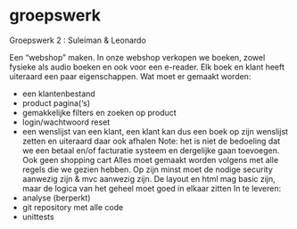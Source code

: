 # groepswerk
Groepswerk 2 : Suleiman &amp; Leonardo

Een “webshop” maken. In onze webshop verkopen we boeken, zowel fysieke als audio boeken en ook voor een e-reader. 
Elk boek en klant heeft uiteraard een paar eigenschappen.
Wat moet er gemaakt worden:
 - een klantenbestand
 - product pagina(‘s)
 - gemakkelijke filters en zoeken op product
 - login/wachtwoord reset
 - een wenslijst van een klant, een klant kan dus een boek op zijn wenslijst zetten en uiteraard daar ook afhalen
Note: het is niet de bedoeling dat we een betaal en/of facturatie systeem en dergelijke gaan
toevoegen. Ook geen shopping cart
Alles moet gemaakt worden volgens met alle regels die we gezien hebben. Op zijn minst moet de
nodige security aanwezig zijn & mvc aanwezig zijn. De layout en html mag basic zijn, maar de
logica van het geheel moet goed in elkaar zitten
In te leveren:
- analyse (berperkt)
- git repository met alle code
- unittests
